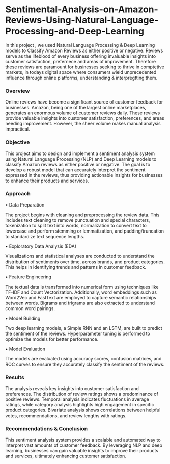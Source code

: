 # Sentimental-Analysis-on-Amazon-Reviews-Using-Natural-Language-Processing-and-Deep-Learning
In this project , we used Natural Language Processing & Deep Learning models to Classify Amazon Reviews as either positive or negative. Reviews serve as the lifeblood of every business offering invaluable insights into customer satisfaction, prefernece and areas of improvement. Therefore these reviews are paramount for businesses seeking to thrive in comptetive markets, in todays digital space where consumers wield unprecedented influence through online platforms, understanding & interpregtting them.

### Overview
Online reviews have become a significant source of customer feedback for businesses. Amazon, being one of the largest online marketplaces, generates an enormous volume of customer reviews daily. These reviews provide valuable insights into customer satisfaction, preferences, and areas needing improvement. However, the sheer volume makes manual analysis impractical.

### Objective
This project aims to design and implement a sentiment analysis system using Natural Language Processing (NLP) and Deep Learning models to classify Amazon reviews as either positive or negative. The goal is to develop a robust model that can accurately interpret the sentiment expressed in the reviews, thus providing actionable insights for businesses to enhance their products and services.

### Approach
• Data Preparation

The project begins with cleaning and preprocessing the review data. This includes text cleaning to remove punctuation and special characters, tokenization to split text into words, normalization to convert text to lowercase and perform stemming or lemmatization, and padding/truncation to standardize text sequence lengths.

• Exploratory Data Analysis (EDA)

Visualizations and statistical analyses are conducted to understand the distribution of sentiments over time, across brands, and product categories. This helps in identifying trends and patterns in customer feedback.

• Feature Engineering

The textual data is transformed into numerical form using techniques like TF-IDF and Count Vectorization. Additionally, word embeddings such as Word2Vec and FastText are employed to capture semantic relationships between words. Bigrams and trigrams are also extracted to understand common word pairings.

• Model Building

Two deep learning models, a Simple RNN and an LSTM, are built to predict the sentiment of the reviews. Hyperparameter tuning is performed to optimize the models for better performance.

• Model Evaluation

The models are evaluated using accuracy scores, confusion matrices, and ROC curves to ensure they accurately classify the sentiment of the reviews.

### Results
The analysis reveals key insights into customer satisfaction and preferences. The distribution of review ratings shows a predominance of positive reviews. Temporal analysis indicates fluctuations in average ratings, while category analysis highlights high engagement in specific product categories. Bivariate analysis shows correlations between helpful votes, recommendations, and review lengths with ratings.

### Recommendations & Conclusion
This sentiment analysis system provides a scalable and automated way to interpret vast amounts of customer feedback. By leveraging NLP and deep learning, businesses can gain valuable insights to improve their products and services, ultimately enhancing customer satisfaction.
